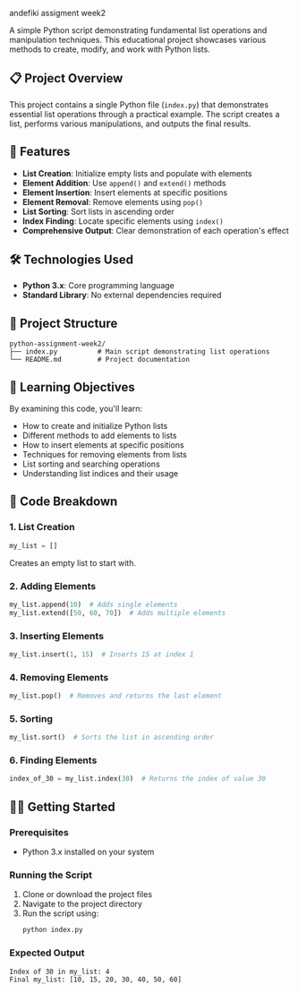 andefiki assigment week2 

A simple Python script demonstrating fundamental list operations and manipulation techniques. This educational project showcases various methods to create, modify, and work with Python lists.

## 📋 Project Overview

This project contains a single Python file (`index.py`) that demonstrates essential list operations through a practical example. The script creates a list, performs various manipulations, and outputs the final results.

## 🚀 Features

- **List Creation**: Initialize empty lists and populate with elements
- **Element Addition**: Use `append()` and `extend()` methods
- **Element Insertion**: Insert elements at specific positions
- **Element Removal**: Remove elements using `pop()`
- **List Sorting**: Sort lists in ascending order
- **Index Finding**: Locate specific elements using `index()`
- **Comprehensive Output**: Clear demonstration of each operation's effect

## 🛠️ Technologies Used

- **Python 3.x**: Core programming language
- **Standard Library**: No external dependencies required

## 📁 Project Structure

```
python-assignment-week2/
├── index.py          # Main script demonstrating list operations
└── README.md         # Project documentation
```

## 🎯 Learning Objectives

By examining this code, you'll learn:
- How to create and initialize Python lists
- Different methods to add elements to lists
- How to insert elements at specific positions
- Techniques for removing elements from lists
- List sorting and searching operations
- Understanding list indices and their usage

## 🔧 Code Breakdown

### 1. List Creation
```python
my_list = []
```
Creates an empty list to start with.

### 2. Adding Elements
```python
my_list.append(10)  # Adds single elements
my_list.extend([50, 60, 70])  # Adds multiple elements
```

### 3. Inserting Elements
```python
my_list.insert(1, 15)  # Inserts 15 at index 1
```

### 4. Removing Elements
```python
my_list.pop()  # Removes and returns the last element
```

### 5. Sorting
```python
my_list.sort()  # Sorts the list in ascending order
```

### 6. Finding Elements
```python
index_of_30 = my_list.index(30)  # Returns the index of value 30
```

## 🏃‍♂️ Getting Started

### Prerequisites
- Python 3.x installed on your system

### Running the Script
1. Clone or download the project files
2. Navigate to the project directory
3. Run the script using:
   ```bash
   python index.py
   ```

### Expected Output
```
Index of 30 in my_list: 4
Final my_list: [10, 15, 20, 30, 40, 50, 60]

